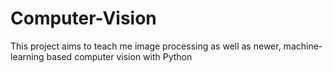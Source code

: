 # Computer-Vision
This project aims to teach me image processing as well as newer, machine-learning based computer vision with Python
